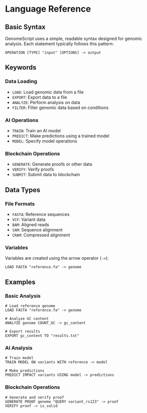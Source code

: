 # Language Reference

## Basic Syntax

GenomeScript uses a simple, readable syntax designed for genomic analysis. Each statement typically follows this pattern:

```genescript
OPERATION [TYPE] "input" [OPTIONS] -> output
```

## Keywords

### Data Loading
- `LOAD`: Load genomic data from a file
- `EXPORT`: Export data to a file
- `ANALYZE`: Perform analysis on data
- `FILTER`: Filter genomic data based on conditions

### AI Operations
- `TRAIN`: Train an AI model
- `PREDICT`: Make predictions using a trained model
- `MODEL`: Specify model operations

### Blockchain Operations
- `GENERATE`: Generate proofs or other data
- `VERIFY`: Verify proofs
- `SUBMIT`: Submit data to blockchain

## Data Types

### File Formats
- `FASTA`: Reference sequences
- `VCF`: Variant data
- `BAM`: Aligned reads
- `SAM`: Sequence alignment
- `CRAM`: Compressed alignment

### Variables
Variables are created using the arrow operator (`->`):
```genescript
LOAD FASTA "reference.fa" -> genome
```

## Examples

### Basic Analysis
```genescript
# Load reference genome
LOAD FASTA "reference.fa" -> genome

# Analyze GC content
ANALYZE genome COUNT_GC -> gc_content

# Export results
EXPORT gc_content TO "results.txt"
```

### AI Analysis
```genescript
# Train model
TRAIN MODEL ON variants WITH reference -> model

# Make predictions
PREDICT IMPACT variants USING model -> predictions
```

### Blockchain Operations
```genescript
# Generate and verify proof
GENERATE PROOF genome "QUERY variant_rs123" -> proof
VERIFY proof -> is_valid
``` 